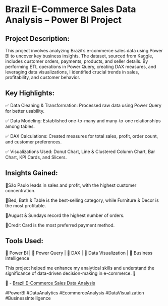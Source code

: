 # Brazil E-Commerce Sales Data Analysis – Power BI Project

## Project Description:

This project involves analyzing Brazil’s e-commerce sales data using Power BI to uncover key business insights. The dataset, sourced from Kaggle, includes customer orders, payments, products, and seller details. By performing ETL operations in Power Query, creating DAX measures, and leveraging data visualizations, I identified crucial trends in sales, profitability, and customer behavior.

## Key Highlights:

✅ Data Cleaning & Transformation: Processed raw data using Power Query for better usability.

✅ Data Modeling: Established one-to-many and many-to-one relationships among tables.

✅ DAX Calculations: Created measures for total sales, profit, order count, and customer preferences.

✅ Visualizations Used: Donut Chart, Line & Clustered Column Chart, Bar Chart, KPI Cards, and Slicers.

## Insights Gained:

🔹São Paulo leads in sales and profit, with the highest customer concentration.

🔹Bed, Bath & Table is the best-selling category, while Furniture & Decor is the most profitable.

🔹August & Sundays record the highest number of orders.

🔹Credit Card is the most preferred payment method.

## Tools Used:

🔹 Power BI | 🔹 Power Query | 🔹 DAX | 🔹 Data Visualization | 🔹 Business Intelligence

This project helped me enhance my analytical skills and understand the significance of data-driven decision-making in e-commerce. 🚀

🔗 - <a href="https://github.com/Raju-1209/Data/blob/main/Brazil%20E-Commerce%20Sales%20Data%20Analysis.pdf">Brazil E-Commerce Sales Data Analysis</a>

#PowerBI #DataAnalytics #EcommerceAnalysis #DataVisualization #BusinessIntelligence
